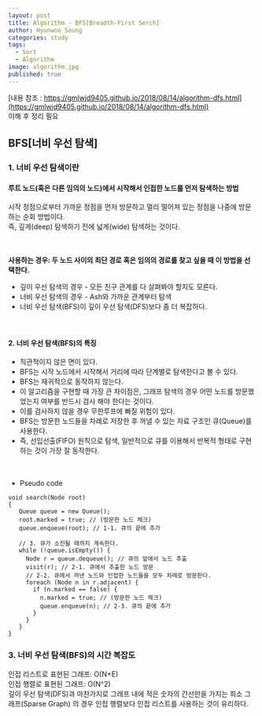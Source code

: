 ```yaml
---
layout: post
title: Algorithm - BFS[Breadth-First Serch]
author: Hyunwoo Soung
categories: study
tags:
  - Sort
  - Algorithm
image: algorithm.jpg
published: true
---
```

[내용 참조 : https://gmlwjd9405.github.io/2018/08/14/algorithm-dfs.html](https://gmlwjd9405.github.io/2018/08/14/algorithm-dfs.html)   
이해 후 정리 필요   

## BFS[너비 우선 탐색]   
   
### 1. 너비 우선 탐색이란  
#### 루트 노드(혹은 다른 임의의 노드)에서 시작해서 인접한 노드를 먼저 탐색하는 방법  

시작 정점으로부터 가까운 정점을 먼저 방문하고 멀리 떨어져 있는 정점을 나중에 방문하는 순회 방법이다.  
즉, 깊게(deep) 탐색하기 전에 넓게(wide) 탐색하는 것이다.  
<br><br>

**사용하는 경우: 두 노드 사이의 최단 경로 혹은 임의의 경로를 찾고 싶을 때 이 방법을 선택한다.** 
- 깊이 우선 탐색의 경우 - 모든 친구 관계를 다 살펴봐야 할지도 모른다.  
- 너비 우선 탐색의 경우 - Ash와 가까운 관계부터 탐색  
- 너비 우선 탐색(BFS)이 깊이 우선 탐색(DFS)보다 좀 더 복잡하다.  
<br><br>

#### 2. 너비 우선 탐색(BFS)의 특징  
- 직관적이지 않은 면이 있다.  
- BFS는 시작 노드에서 시작해서 거리에 따라 단계별로 탐색한다고 볼 수 있다.  
- BFS는 재귀적으로 동작하지 않는다.  
- 이 알고리즘을 구현할 때 가장 큰 차이점은, 그래프 탐색의 경우 어떤 노드를 방문했었는지 여부를 반드시 검사 해야 한다는 것이다.  
- 이를 검사하지 않을 경우 무한루프에 빠질 위험이 있다.  
- BFS는 방문한 노드들을 차례로 저장한 후 꺼낼 수 있는 자료 구조인 큐(Queue)를 사용한다.  
- 즉, 선입선출(FIFO) 원칙으로 탐색, 일반적으로 큐를 이용해서 반복적 형태로 구현하는 것이 가장 잘 동작한다.  
<br><br>

+ Pseudo code   

 ```
void search(Node root) 
{
    Queue queue = new Queue();
    root.marked = true; // (방문한 노드 체크)
    queue.enqueue(root); // 1-1. 큐의 끝에 추가

    // 3. 큐가 소진될 때까지 계속한다.
    while (!queue.isEmpty()) {
      Node r = queue.dequeue(); // 큐의 앞에서 노드 추출
      visit(r); // 2-1. 큐에서 추출한 노드 방문
      // 2-2. 큐에서 꺼낸 노드와 인접한 노드들을 모두 차례로 방문한다.
      foreach (Node n in r.adjacent) {
        if (n.marked == false) {
          n.marked = true; // (방문한 노드 체크)
          queue.enqueue(n); // 2-3. 큐의 끝에 추가
        }
      }
    }
}
 ```

### 3. 너비 우선 탐색(BFS)의 시간 복잡도  
   
인접 리스트로 표현된 그래프: O(N+E)  
인접 행렬로 표현된 그래프: O(N^2)  
깊이 우선 탐색(DFS)과 마찬가지로 그래프 내에 적은 숫자의 간선만을 가지는 희소 그래프(Sparse Graph) 의 경우 인접 행렬보다 인접 리스트를 사용하는 것이 유리하다.  